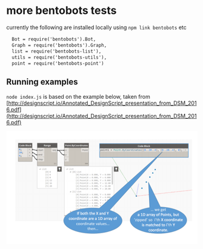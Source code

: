 # more bentobots tests

currently the following are installed locally using `npm link bentobots` etc

```
  Bot = require('bentobots').Bot,
  Graph = require('bentobots').Graph,
  list = require('bentobots-list'),
  utils = require('bentobots-utils'),
  point = require('bentobots-point')
```

## Running examples

`node index.js` is based on the example below, taken from [http://designscript.io/Annotated_DesignScript_presentation_from_DSM_2016.pdf](http://designscript.io/Annotated_DesignScript_presentation_from_DSM_2016.pdf)

![designscript](designscript.png)
